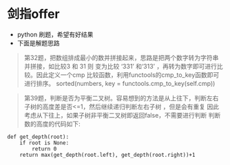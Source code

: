 ﻿# 剑指offer
- python 刷题，希望有好结果
- 下面是解题思路

> 第32题，把数组排成最小的数并拼接起来，思路是把两个数字转为字符串并拼接，如比较3 和 31 则 变为比较 ‘331’ 和‘313’ ，再转为数字即可进行比较。因此定义一个cmp 比较函数，利用functools的cmp_to_key函数即可进行排序。
 sorted(numbers, key = functools.cmp_to_key(self.cmp))


> 第39题，判断是否为平衡二叉树。容易想到的方法是从上往下，判断左右子树的高度差是否<=1，然后继续递归判断左右子树 ，但是会有重复
因此考虑从下往上，如果子树非平衡二叉树即返回false，不需要进行判断
判断数的高度的代码如下:
```
def get_depth(root):
	if root is None:
		return 0
	return max(get_depth(root.left), get_depth(root.right))+1
```


